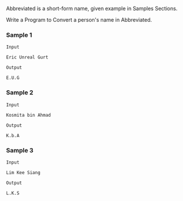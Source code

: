 Abbreviated is a short-form name, given example in Samples Sections.

Write a Program to Convert a person's name in Abbreviated.

### Sample 1
`Input`
```
Eric Unreal Gurt
```

`Output`
```
E.U.G
```

### Sample 2
`Input`
```
Kosmita bin Ahmad
```

`Output`
```
K.b.A
```

### Sample 3
`Input`
```
Lim Kee Siang
```

`Output`
```
L.K.S
```
